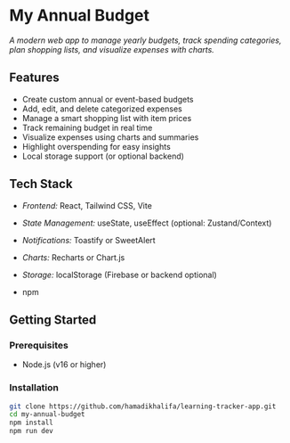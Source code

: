 # My Annual Budget

*A modern web app to manage yearly budgets, track spending categories, plan shopping lists, and visualize expenses with charts.*

## Features

- Create custom annual or event-based budgets
- Add, edit, and delete categorized expenses
- Manage a smart shopping list with item prices
- Track remaining budget in real time
- Visualize expenses using charts and summaries
- Highlight overspending for easy insights
- Local storage support (or optional backend)

## Tech Stack

- *Frontend:* React, Tailwind CSS, Vite
- *State Management:* useState, useEffect (optional: Zustand/Context)
- *Notifications:* Toastify or SweetAlert
- *Charts:* Recharts or Chart.js
- *Storage:* localStorage (Firebase or backend optional)

- npm

## Getting Started

### Prerequisites

- Node.js (v16 or higher)
### Installation

```bash
git clone https://github.com/hamadikhalifa/learning-tracker-app.git
cd my-annual-budget
npm install
npm run dev
